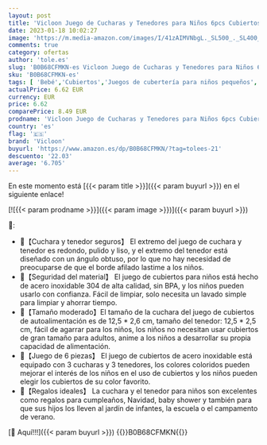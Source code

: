 ```yaml
---
layout: post
title: 'Vicloon Juego de Cucharas y Tenedores para Niños 6pcs Cubiertos Bebés Cubiertos Infantiles Acero Inoxidable con 3 Cucharas y 3 Tenedores para Niños Pequeños'
date: 2023-01-18 10:02:27
image: 'https://m.media-amazon.com/images/I/41zAIMVNbgL._SL500_._SL400_.jpg'
comments: true
category: ofertas
author: 'tole.es'
slug: 'B0B68CFMKN-es Vicloon Juego de Cucharas y Tenedores para Niños 6pcs...'
sku: 'B0B68CFMKN-es'
tags: [ 'Bebé','Cubiertos','Juegos de cubertería para niños pequeños','Lactancia y alimentación','Vajilla y cubiertos','bebés','vicloon','🇪🇸', ]
actualPrice: 6.62 EUR
currency: EUR
price: 6.62
comparePrice: 8.49 EUR
prodname: 'Vicloon Juego de Cucharas y Tenedores para Niños 6pcs Cubiertos Bebés Cubiertos Infantiles Acero Inoxidable con 3 Cucharas y 3 Tenedores para Niños Pequeños'
country: 'es'
flag: '🇪🇸'
brand: 'Vicloon'
buyurl: 'https://www.amazon.es/dp/B0B68CFMKN/?tag=tolees-21'
descuento: '22.03'
average: '6.705'
---
```


En este momento está [{{< param title >}}]({{< param buyurl >}}) en el siguiente enlace!

[![{{< param prodname >}}]({{< param image >}})]({{< param buyurl >}})

🔎:

- 🍴【Cuchara y tenedor seguros】 El extremo del juego de cuchara y tenedor es redondo, pulido y liso, y el extremo del tenedor está diseñado con un ángulo obtuso, por lo que no hay necesidad de preocuparse de que el borde afilado lastime a los niños.
- 🍴【Seguridad del material】 El juego de cubiertos para niños está hecho de acero inoxidable 304 de alta calidad, sin BPA, y los niños pueden usarlo con confianza. Fácil de limpiar, solo necesita un lavado simple para limpiar y ahorrar tiempo.
- 🍴【Tamaño moderado】El tamaño de la cuchara del juego de cubiertos de autoalimentación es de 12,5 * 2,6 cm, tamaño del tenedor: 12,5 * 2,5 cm, fácil de agarrar para los niños, los niños no necesitan usar cubiertos de gran tamaño para adultos, anime a los niños a desarrollar su propia capacidad de alimentación.
- 🍴【Juego de 6 piezas】 El juego de cubiertos de acero inoxidable está equipado con 3 cucharas y 3 tenedores, los colores coloridos pueden mejorar el interés de los niños en el uso de cubiertos y los niños pueden elegir los cubiertos de su color favorito.
- 🍴【Regalos ideales】 La cuchara y el tenedor para niños son excelentes como regalos para cumpleaños, Navidad, baby shower y también para que sus hijos los lleven al jardín de infantes, la escuela o el campamento de verano.

[🛒 Aquí!!!]({{< param buyurl >}})
{{<world>}}B0B68CFMKN{{</world>}}
